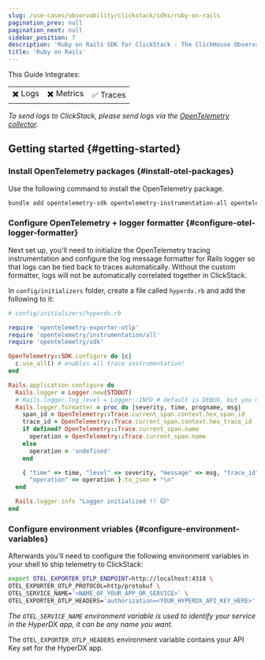 ```yaml
---
slug: /use-cases/observability/clickstack/sdks/ruby-on-rails
pagination_prev: null
pagination_next: null
sidebar_position: 7
description: 'Ruby on Rails SDK for ClickStack - The ClickHouse Observability Stack'
title: 'Ruby on Rails'
---
```


This Guide Integrates:

<table>
  <tbody>
    <tr>
      <td className="pe-2">✖️ Logs</td>
      <td className="pe-2">✖️ ️️Metrics</td>
      <td className="pe-2">✅ Traces</td>
    </tr>
  </tbody>
</table>


_To send logs to ClickStack, please send logs via the [OpenTelemetry collector](/use-cases/observability/clickstack/ingesting-data/otel-collector)._

## Getting started {#getting-started}

### Install OpenTelemetry packages {#install-otel-packages}

Use the following command to install the OpenTelemetry package.

```bash
bundle add opentelemetry-sdk opentelemetry-instrumentation-all opentelemetry-exporter-otlp
```

### Configure OpenTelemetry + logger formatter {#configure-otel-logger-formatter}

Next set up, you'll need to initialize the OpenTelemetry tracing instrumentation
and configure the log message formatter for Rails logger so that logs can be
tied back to traces automatically. Without the custom formatter, logs will not
be automatically correlated together in ClickStack.

In `config/initializers` folder, create a file called `hyperdx.rb` and add the
following to it:

```ruby
# config/initializers/hyperdx.rb

require 'opentelemetry-exporter-otlp'
require 'opentelemetry/instrumentation/all'
require 'opentelemetry/sdk'

OpenTelemetry::SDK.configure do |c|
  c.use_all() # enables all trace instrumentation!
end

Rails.application.configure do
  Rails.logger = Logger.new(STDOUT)
  # Rails.logger.log_level = Logger::INFO # default is DEBUG, but you might want INFO or above in production
  Rails.logger.formatter = proc do |severity, time, progname, msg|
    span_id = OpenTelemetry::Trace.current_span.context.hex_span_id
    trace_id = OpenTelemetry::Trace.current_span.context.hex_trace_id
    if defined? OpenTelemetry::Trace.current_span.name
      operation = OpenTelemetry::Trace.current_span.name
    else
      operation = 'undefined'
    end

    { "time" => time, "level" => severity, "message" => msg, "trace_id" => trace_id, "span_id" => span_id,
      "operation" => operation }.to_json + "\n"
  end

  Rails.logger.info "Logger initialized !! 🐱"
end
```

### Configure environment vriables {#configure-environment-variables}

Afterwards you'll need to configure the following environment variables in your shell to ship telemetry to ClickStack:

```bash
export OTEL_EXPORTER_OTLP_ENDPOINT=http://localhost:4318 \
OTEL_EXPORTER_OTLP_PROTOCOL=http/protobuf \
OTEL_SERVICE_NAME='<NAME_OF_YOUR_APP_OR_SERVICE>' \
OTEL_EXPORTER_OTLP_HEADERS='authorization=<YOUR_HYPERDX_API_KEY_HERE>'
```

_The `OTEL_SERVICE_NAME` environment variable is used to identify your service
in the HyperDX app, it can be any name you want._

The `OTEL_EXPORTER_OTLP_HEADERS` environment variable contains your API Key set for the HyperDX app.
